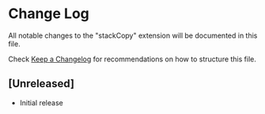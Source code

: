 # Change Log
All notable changes to the "stackCopy" extension will be documented in this file.

Check [Keep a Changelog](http://keepachangelog.com/) for recommendations on how to structure this file.

## [Unreleased]
- Initial release